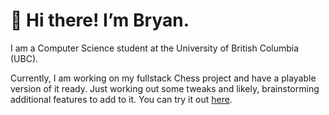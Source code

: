 # 👋 Hi there! I’m Bryan. 

I am a Computer Science student at the University of British Columbia (UBC).

Currently, I am working on my fullstack Chess project and have a playable version of it ready. Just working out some tweaks and likely, brainstorming 
 additional features to add to it. You can try it out [here](https://chess-c486876bf51a.herokuapp.com/).
